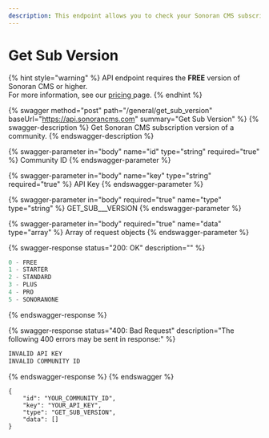 ```yaml
---
description: This endpoint allows you to check your Sonoran CMS subscription version.
---
```


# Get Sub Version

{% hint style="warning" %}
API endpoint requires the **FREE** version of Sonoran CMS or higher.\
For more information, see our [pricing ](../../../../pricing/pricing-faq/)page.
{% endhint %}

{% swagger method="post" path="/general/get_sub_version" baseUrl="https://api.sonorancms.com" summary="Get Sub Version" %}
{% swagger-description %}
Get Sonoran CMS subscription version of a community.
{% endswagger-description %}

{% swagger-parameter in="body" name="id" type="string" required="true" %}
Community ID
{% endswagger-parameter %}

{% swagger-parameter in="body" name="key" type="string" required="true" %}
API Key
{% endswagger-parameter %}

{% swagger-parameter in="body" required="true" name="type" type="string" %}
GET\_SUB_\__VERSION
{% endswagger-parameter %}

{% swagger-parameter in="body" required="true" name="data" type="array" %}
Array of request objects
{% endswagger-parameter %}

{% swagger-response status="200: OK" description="" %}
```javascript
0 - FREE
1 - STARTER
2 - STANDARD
3 - PLUS
4 - PRO
5 - SONORANONE
```
{% endswagger-response %}

{% swagger-response status="400: Bad Request" description="The following 400 errors may be sent in response:" %}
```javascript
INVALID API KEY
INVALID COMMUNITY ID
```
{% endswagger-response %}
{% endswagger %}

```
{
    "id": "YOUR_COMMUNITY_ID",
    "key": "YOUR_API_KEY",
    "type": "GET_SUB_VERSION",
    "data": []
}
```
